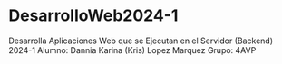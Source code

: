 # DesarrolloWeb2024-1
Desarrolla Aplicaciones Web que se Ejecutan en el Servidor (Backend) 2024-1
Alumno: 
Dannia Karina (Kris) Lopez Marquez 
Grupo:
4AVP
